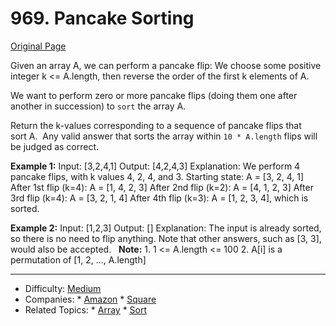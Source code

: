 # 969. Pancake Sorting
[Original Page](https://leetcode.com/problems/pancake-sorting/)

Given an array A, we can perform a pancake flip: We choose some positive integer k <= A.length, then reverse the order of the first k elements of A. 

We want to perform zero or more pancake flips (doing them one after another in succession) to `sort` the array A.

Return the k-values corresponding to a sequence of pancake flips that sort A.  
Any valid answer that sorts the array within `10 * A.length` flips will be judged as correct.


**Example 1:**
Input: [3,2,4,1]
Output: [4,2,4,3]
Explanation: 
	We perform 4 pancake flips, with k values 4, 2, 4, and 3.
Starting state: A = [3, 2, 4, 1]
After 1st flip (k=4): A = [1, 4, 2, 3]
After 2nd flip (k=2): A = [4, 1, 2, 3]
After 3rd flip (k=4): A = [3, 2, 1, 4]
After 4th flip (k=3): A = [1, 2, 3, 4], which is sorted. 

**Example 2:**
Input: [1,2,3]
Output: []
Explanation: The input is already sorted, so there is no need to flip anything.
Note that other answers, such as [3, 3], would also be accepted.
 
**Note:**
	1. 1 <= A.length <= 100
    2. A[i] is a permutation of [1, 2, ..., A.length]

---

* Difficulty: [Medium](https://leetcode.com/problemset/all/?difficulty=Medium)
* Companies:  * [Amazon](https://leetcode.com/company/amazon/) * [Square](https://leetcode.com/company/square/)
* Related Topics: * [Array](https://leetcode.com/tag/array/) 	* [Sort](https://leetcode.com/tag/sort/)
